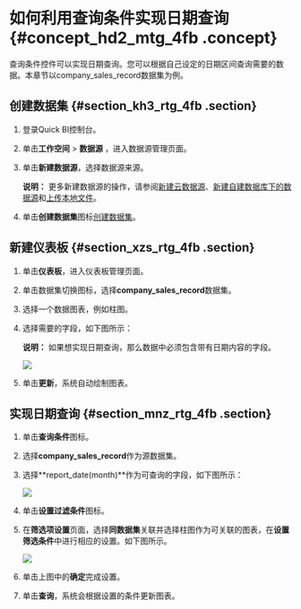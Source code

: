 # 如何利用查询条件实现日期查询 {#concept_hd2_mtg_4fb .concept}

查询条件控件可以实现日期查询。您可以根据自己设定的日期区间查询需要的数据。本章节以company\_sales\_record数据集为例。

## 创建数据集 {#section_kh3_rtg_4fb .section}

1.  登录Quick BI控制台。
2.  单击**工作空间** \> **数据源** ，进入数据源管理页面。
3.  单击**新建数据源**，选择数据源来源。

    **说明：** 更多新建数据源的操作，请参阅[新建云数据源](../../../../intl.zh-CN/用户指南/数据建模/管理数据源/新建云数据源.md#)、[新建自建数据库下的数据源](../../../../intl.zh-CN/用户指南/数据建模/管理数据源/新建自建数据库下的数据源.md#)和[上传本地文件](../../../../intl.zh-CN/用户指南/数据建模/管理数据源/上传本地文件.md#)。

4.  单击**创建数据集**图标[创建数据集](../../../../intl.zh-CN/用户指南/数据建模/管理数据集/创建数据集.md#)。

## 新建仪表板 {#section_xzs_rtg_4fb .section}

1.  单击**仪表板**，进入仪表板管理页面。
2.  单击数据集切换图标，选择**company\_sales\_record**数据集。
3.  选择一个数据图表，例如柱图。
4.  选择需要的字段，如下图所示：

    **说明：** 如果想实现日期查询，那么数据中必须包含带有日期内容的字段。

    ![](http://static-aliyun-doc.oss-cn-hangzhou.aliyuncs.com/assets/img/9189/15585931571887_zh-CN.png)

5.  单击**更新**，系统自动绘制图表。

## 实现日期查询 {#section_mnz_rtg_4fb .section}

1.  单击**查询条件**图标。
2.  选择**company\_sales\_record**作为源数据集。
3.  选择**report\_date\(month\)**作为可查询的字段，如下图所示：

    ![](http://static-aliyun-doc.oss-cn-hangzhou.aliyuncs.com/assets/img/9189/155859315711465_zh-CN.png)

4.  单击**设置过滤条件**图标。
5.  在**筛选项设置**页面，选择**同数据集**关联并选择柱图作为可关联的图表，在**设置筛选条件**中进行相应的设置。如下图所示。

    ![](http://static-aliyun-doc.oss-cn-hangzhou.aliyuncs.com/assets/img/9189/155859315711466_zh-CN.png)

6.  单击上图中的**确定**完成设置。
7.  单击**查询**，系统会根据设置的条件更新图表。

